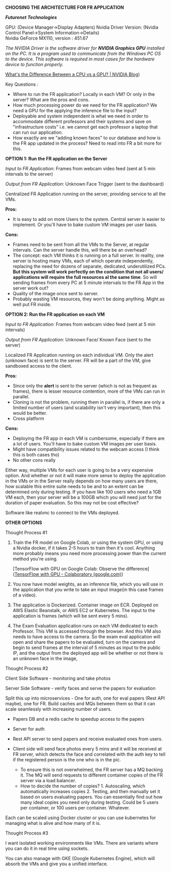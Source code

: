 **CHOOSING THE ARCHITECTURE FOR FR APPLICATION** 

_**Futurenet Technologies**_

GPU: (Device Manager->Display Adapters)
Nvidia Driver Version: (Nvidia Control Panel->System Information->Details)  
Nvidia GeForce MX110, version : 451.67 

_The NVIDIA Driver is the software driver for **NVIDIA Graphics GPU** installed on the PC. It is a program used to communicate from the Windows PC OS to the device. This software is required in most cases for the hardware device to function properly._

[What's the Difference Between a CPU vs a GPU? | NVIDIA Blog](https://blogs.nvidia.com/blog/2009/12/16/whats-the-difference-between-a-cpu-and-a-gpu/))

Key Questions : 

- Where to run the FR application? Locally in each VM? Or only in the server? What are the pros and cons. 
- How much processing power do we need for the FR application? We need a GPU for the applying the inference file to the input? 
- Deployable and system independent is what we need in order to accommodate different professors and their systems and save on "infrastructure costs" i.e. we cannot get each professor a laptop that can run our application. 
- How exactly are we "adding known faces" to our database and how is the FR app updated in the process? Need to read into FR a bit more for this. 

**OPTION 1: Run the FR application on the Server** 

_Input to FR Application_: Frames from webcam video feed (sent at 5 min intervals to the server) 

_Output from FR Application_:  Unknown Face Trigger (sent to the dashboard)

Centralized FR Application running on the server, providing service to all the VMs. 

**Pros:** 

- It is easy to add on more Users to the system. Central server is easier to implement. Or you'll have to bake custom VM images per user basis. 

**Cons:**

- Frames need to be sent from all the VMs to the Server, at regular intervals. Can the server handle this, will there be an overhead? 
- The concept: each VM thinks it is running on a full server. In reality, one server is hosting many VMs, each of which operate independently, replacing the need for dozens of separate, dedicated, underutilized PCs. **But this system will work perfectly on the condition that not all users/ applications will require the full resources al the same time**. So will sending frames from every PC at 5 minute intervals to the FR App in the server work out? 
- Quality of the image once sent to server. 
- Probably wasting VM resources, they won't be doing anything. Might as well put FR inside. 

**OPTION 2: Run the FR application on each VM**

_Input to FR Application:_ Frames from webcam video feed (sent at 5 min intervals) 

_Output from FR Application_: Unknown Face/ Known Face (sent to the server)

Localized FR Application running on each individual VM. Only the alert (unknown face) is sent to the server. FR will be a part of the VM, give sandboxed access to the client. 

**Pros:**

- Since only the **alert** is sent to the server (which is not as frequent as frames), there is lesser resource contention, more of the VMs can run in parallel. 
- Cloning is not the problem, running them in parallel is, if there are only a limited number of users (and scalability isn't very important), then this would be better. 
- Cross platform

**Cons:**

- Deploying the FR app in each VM is cumbersome, especially if there are a lot of users. You'll have to bake custom VM images per user basis. 
- Might have compatibility issues related to the webcam access (I think this is both cases tho)
- No other cons really 

Either way, multiple VMs for each user is going to be a very expensive option. And whether or not it will make more sense to deploy the application in the VMs or in the Server really depends on how many users are there, how scalable this entire suite needs to be and to an extent can be determined only during testing. If you have like 100 users who need a 1GB VM each, then your server will be a 100GB which you will need just for the duration of paper evaluation. So this may not be cost effective? 

Software like realvnc to connect to the VMs deployed. 

**OTHER OPTIONS** 

Thought Process #1

1. Train the FR model on Google Colab, or using the system GPU, or using a Nvidia docker, if it takes 2-5 hours to train then it's cool. Anything more probably means you need more processing power than the current method you're using.

   [TensorFlow with GPU on Google Colab: Observe the difference]([TensorFlow with GPU - Colaboratory (google.com)](https://colab.research.google.com/notebooks/gpu.ipynb))

2. You now have model weights, as an inference file, which you will use in the application that you write to take an input image(in this case frames of a video). 

3. The application is Dockerized. Container image on ECR. Deployed on AWS Elastic Beanstalk, or AWS EC2 or Kubernetes. The input to the application is frames (which will be sent every 5 mins). 

4. The Exam Evaluation application runs on each VM dedicated to each Professor. This VM is accessed through the browser. And this VM also needs to have access to the camera. So the exam eval application will open and share the papers to be evaluated, turn on the camera and begin to send frames at the interval of 5 minutes as input to the public IP, and the output from the deployed app will be whether or not there is an unknown face in the image, 

Thought Process #2

Client Side Software - monitoring and take photos 

Server Side Software - verify faces and serve the papers for evaluation 

Split this up into microservices - One for auth, one for eval papers (Rest API maybe), one for FR. Build caches and MQs between them so that it can scale seamlessly with increasing number of users. 

- Papers DB and a redis cache to speedup access to the papers 

- Server for auth
- Rest API server to send papers and receive evaluated ones from users. 
- Client side will send face photos every 5 mins and it will be received at FR server, which detects the face and correlated with the auth key to tell if the registered person is the one who is in the pic. 
  - To ensure this is not overwhelmed, the FR server has a MQ backing it. The MQ will send requests to different container copies of the FR server via a load balancer. 
  - How to decide the number of copies? 1. Autoscaling, which automatically increases copies 2. Testing, and then manually set it based on users evaluating papers. You can essentially find out how many ideal copies you need only during testing. Could be 5 users per container, or 100 users per container. Whatever. 

Each can be scaled using Docker cluster or you can use kubernetes for managing what is alive and how many of it is. 

Thought Process #3 

I want isolated working environments like VMs. There are variants where you can do it in real time using sockets. 

You can also manage with GKE (Google Kubernetes Engine), which will absorb the VMs and give you a unified interface. 

